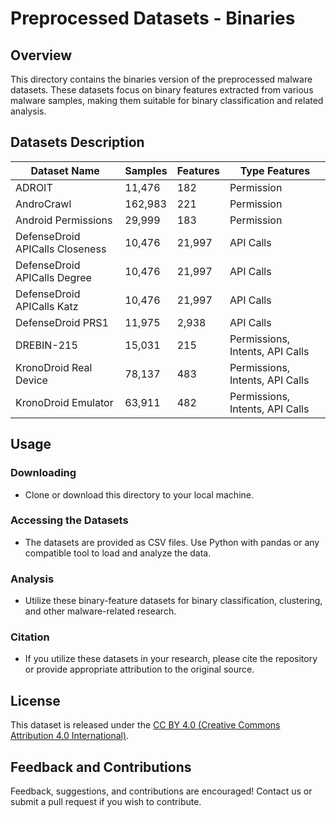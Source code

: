 # Preprocessed Datasets - Binaries

## Overview

This directory contains the binaries version of the preprocessed malware datasets. These datasets focus on binary features extracted from various malware samples, making them suitable for binary classification and related analysis.

## Datasets Description

| Dataset Name                      | Samples | Features | Type Features                           |
|-----------------------------------|---------|----------|-----------------------------------------|
| ADROIT                            | 11,476  | 182      | Permission                              |
| AndroCrawl                        | 162,983 | 221      | Permission                              |
| Android Permissions               | 29,999  | 183      | Permission                              |
| DefenseDroid APICalls Closeness   | 10,476  | 21,997   | API Calls                               |
| DefenseDroid APICalls Degree      | 10,476  | 21,997   | API Calls                               |
| DefenseDroid APICalls Katz        | 10,476  | 21,997   | API Calls                               |
| DefenseDroid PRS1                 | 11,975  | 2,938    | API Calls                               |
| DREBIN-215                        | 15,031  | 215      | Permissions, Intents, API Calls         |
| KronoDroid Real Device            | 78,137  | 483      | Permissions, Intents, API Calls         |
| KronoDroid Emulator               | 63,911  | 482      | Permissions, Intents, API Calls         |

## Usage

### Downloading

- Clone or download this directory to your local machine.

### Accessing the Datasets

- The datasets are provided as CSV files. Use Python with pandas or any compatible tool to load and analyze the data.

### Analysis

- Utilize these binary-feature datasets for binary classification, clustering, and other malware-related research.

### Citation

- If you utilize these datasets in your research, please cite the repository or provide appropriate attribution to the original source.

## License

This dataset is released under the [CC BY 4.0 (Creative Commons Attribution 4.0 International)](https://creativecommons.org/licenses/by/4.0/).

## Feedback and Contributions

Feedback, suggestions, and contributions are encouraged! Contact us or submit a pull request if you wish to contribute.
